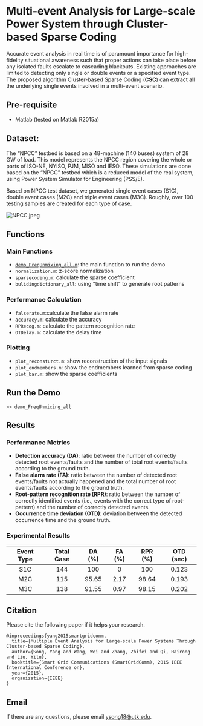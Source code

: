 # Multi-event Analysis for Large-scale Power System through Cluster-based Sparse Coding
Accurate event analysis in real time is of paramount importance for high-fidelity situational awareness such that proper actions can take place before any isolated faults escalate to cascading blackouts. Existing approaches are limited to detecting only single or double events or a specified event type. The proposed algorithm Cluster-based Sparse Coding (**CSC**) can extract all the underlying single events involved in a multi-event scenario.

## Pre-requisite
* Matlab (tested on Matlab R2015a)

## Dataset:
The “NPCC” testbed is based on a 48-machine (140 buses) system of 28 GW of load. This model represents the NPCC region covering the whole or parts of ISO-NE, NYISO, PJM, MISO and IESO. These simulations are done based on the “NPCC” testbed which is a reduced model of the real system, using Power System Simulator for Engineering (PSS/E).

Based on NPCC test dataset, we generated single event cases (S1C), double event cases (M2C) and triple event cases (M3C). Roughly, over 100 testing samples are created for each type of case.

![NPCC.jpeg](https://bitbucket.org/repo/Lg4jdo/images/4100919883-NPCC.jpeg)


## Functions
### Main Functions
* [`demo_FreqUnmixing_all.m`](https://bitbucket.org/aicip/csc/src/d7b97ffaad76d9b6b5b8001b91de4bfd169f91d1/demo_FreqUnmixing_all.m?fileviewer=file-view-default): the main function to run the demo
* `normalization.m`: z-score normalization
* `sparsecoding.m`: calculate the sparse coefficient
* `bulidingdictionary_all`: using "time shift" to generate root patterns

### Performance Calculation
* `falserate.m`:calculate the false alarm rate
* `accuracy.m`: calculate the accuracy
* `RPRecog.m`: calculate the pattern recognition rate
* `OTDelay.m`: calculate the delay time

### Plotting
* `plot_reconsturct.m`: show reconstruction of the input signals
* `plot_endmembers.m`: show the endmembers learned from sparse coding
* `plot_bar.m`: show the sparse coefficients

## Run the Demo
```
>> demo_FreqUnmixing_all
```

## Results
### Performance Metrics
* **Detection accuracy (DA)**: ratio between the number of correctly detected root events/faults and the number of total root events/faults according to the ground truth.
* **False alarm rate (FA)**: ratio between the number of detected root events/faults not actually happened and the total number of root events/faults according to the ground truth.
* **Root-pattern recognition rate (RPR)**: ratio between the number of correctly identified events (i.e., events with the correct type of root-pattern) and the number of correctly detected events.
* **Occurrence time deviation (OTD)**: deviation between the detected occurrence time and the ground truth.

### Experimental Results
|Event Type|Total Case|DA (%)|FA (%)|RPR (%)|OTD (sec)|
|:---:|:---:|:---:|:---:|:---:|:---:|
| S1C | 144 | 100 | 0 | 100 | 0.123 |
| M2C | 115 | 95.65 | 2.17 | 98.64 | 0.193 |
| M3C | 138 | 91.55 | 0.97 | 98.15 | 0.202 |

## Citation
Please cite the following paper if it helps your research.

```
@inproceedings{yang2015smartgridcomm,
  title={Multiple Event Analysis for Large-scale Power Systems Through Cluster-based Sparse Coding},
  author={Song, Yang and Wang, Wei and Zhang, Zhifei and Qi, Hairong and Liu, Yilu},
  booktitle={Smart Grid Communications (SmartGridComm), 2015 IEEE International Conference on},
  year={2015},
  organization={IEEE}
}
```

## Email
If there are any questions, please email <ysong18@utk.edu>.